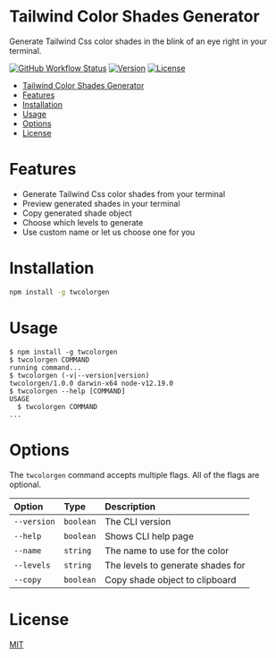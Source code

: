 # Tailwind Color Shades Generator

Generate Tailwind Css color shades in the blink of an eye right in your terminal.

[![GitHub Workflow Status](https://img.shields.io/github/workflow/status/GeoffSelby/twcolorgen/Tests%20CI/main?style=for-the-badge)](https://github.com/GeoffSelby/twcolorgen)
[![Version](https://img.shields.io/npm/v/twcolorgen.svg?style=for-the-badge)](https://npmjs.org/package/twcolorgen)
[![License](https://img.shields.io/npm/l/twcolorgen?style=for-the-badge)](https://github.com/GeoffSelby/twcolorgen/blob/master/package.json)

<!-- toc -->

- [Tailwind Color Shades Generator](#tailwind-color-shades-generator)
- [Features](#features)
- [Installation](#installation)
- [Usage](#usage)
- [Options](#options)
- [License](#license)
<!-- tocstop -->

# Features

<!-- features -->

- Generate Tailwind Css color shades from your terminal
- Preview generated shades in your terminal
- Copy generated shade object
- Choose which levels to generate
- Use custom name or let us choose one for you

<!-- featuresstop -->

# Installation

<!-- installation -->

```bash
npm install -g twcolorgen
```

<!-- installationstop -->

# Usage

<!-- usage -->

```sh-session
$ npm install -g twcolorgen
$ twcolorgen COMMAND
running command...
$ twcolorgen (-v|--version|version)
twcolorgen/1.0.0 darwin-x64 node-v12.19.0
$ twcolorgen --help [COMMAND]
USAGE
  $ twcolorgen COMMAND
...
```

<!-- usagestop -->

# Options

<!-- options -->

The `twcolorgen` command accepts multiple flags. All of the flags are optional.

| Option      | Type      | Description                       |
| :---------- | :-------- | :-------------------------------- |
| `--version` | `boolean` | The CLI version                   |
| `--help`    | `boolean` | Shows CLI help page               |
| `--name`    | `string`  | The name to use for the color     |
| `--levels`  | `string`  | The levels to generate shades for |
| `--copy`    | `boolean` | Copy shade object to clipboard    |

<!-- optionsstop -->

# License

<!-- license -->

[MIT](https://choosealicense.com/licenses/mit/)

<!-- licensestop -->
